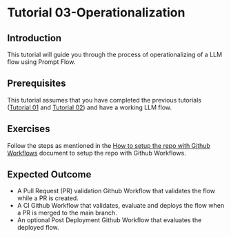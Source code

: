 # Tutorial 03-Operationalization

## Introduction

This tutorial will guide you through the process of operationalizing of a LLM flow using Prompt Flow.

## Prerequisites

This tutorial assumes that you have completed the previous tutorials ([Tutorial 01](./01-Introduction.md) and [Tutorial 02](./02-Development.md)) and have a working LLM flow.

## Exercises

Follow the steps as mentioned in the [How to setup the repo with Github Workflows](../github_workflows_how_to_setup.md) document to setup the repo with Github Workflows.

## Expected Outcome

- A Pull Request (PR) validation Github Workflow that validates the flow while a PR is created.
- A CI Github Workflow that validates, evaluate and deploys the flow when a PR is merged to the main branch.
- An optional Post Deployment Github Workflow that evaluates the deployed flow.
